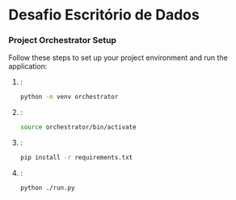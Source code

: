 # Desafio Escritório de Dados
### Project Orchestrator Setup

Follow these steps to set up your project environment and run the application:

1. :
   ```sh
   python -m venv orchestrator
   ```

2. :
   ```sh
   source orchestrator/bin/activate
   ```

3. :
   ```sh
   pip install -r requirements.txt
   ```

4. :
   ```sh
   python ./run.py
   ```